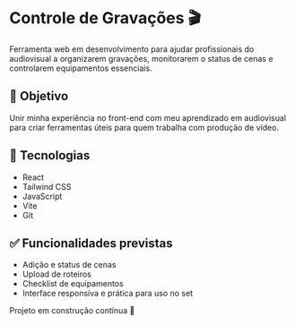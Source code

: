 # Controle de Gravações 🎬

Ferramenta web em desenvolvimento para ajudar profissionais do audiovisual a organizarem gravações, monitorarem o status de cenas e controlarem equipamentos essenciais.

## 🎯 Objetivo

Unir minha experiência no front-end com meu aprendizado em audiovisual para criar ferramentas úteis para quem trabalha com produção de vídeo.

## 🔧 Tecnologias

- React
- Tailwind CSS
- JavaScript
- Vite
- Git

## ✅ Funcionalidades previstas

- Adição e status de cenas
- Upload de roteiros
- Checklist de equipamentos
- Interface responsiva e prática para uso no set

Projeto em construção contínua 🚧
